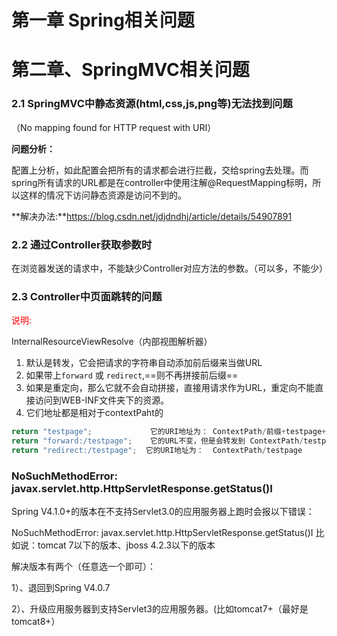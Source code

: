 # 第一章  Spring相关问题







# 第二章、SpringMVC相关问题

### 2.1 SpringMVC中静态资源(html,css,js,png等)无法找到问题

（No mapping found for HTTP request with URI）

**问题分析：**

配置上分析，如此配置会把所有的请求都会进行拦截，交给spring去处理。而spring所有请求的URL都是在controller中使用注解@RequestMapping标明，所以这样的情况下访问静态资源是访问不到的。

**解决办法:**https://blog.csdn.net/jdjdndhj/article/details/54907891



### 2.2 通过Controller获取参数时

在浏览器发送的请求中，不能缺少Controller对应方法的参数。（可以多，不能少）



### 2.3  Controller中页面跳转的问题

<font color="red" >说明:</font>

InternalResourceViewResolve（内部视图解析器）

1. 默认是转发，它会把请求的字符串自动添加前后缀来当做URL
2. 如果带上`forward`  或 `redirect`,==则不再拼接前后缀==
3. 如果是重定向，那么它就不会自动拼接，直接用请求作为URL，重定向不能直接访问到WEB-INF文件夹下的资源。
4. 它们地址都是相对于contextPaht的

```java
return "testpage";             它的URI地址为： ContextPath/前缀+testpage+后缀
return "forward:/testpage";    它的URL不变，但是会转发到 ContextPath/testpage
return "redirect:/testpage";  它的URI地址为：  ContextPath/testpage
```

### NoSuchMethodError: javax.servlet.http.HttpServletResponse.getStatus()I

Spring V4.1.0+的版本在不支持Servlet3.0的应用服务器上跑时会报以下错误：

NoSuchMethodError: javax.servlet.http.HttpServletResponse.getStatus()I 
比如说：tomcat 7以下的版本、jboss 4.2.3以下的版本


解决版本有两个（任意选一个即可）：

1）、退回到Spring V4.0.7

2）、升级应用服务器到支持Servlet3的应用服务器。(比如tomcat7+（最好是tomcat8+）



